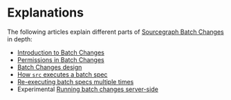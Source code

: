 # Explanations

The following articles explain different parts of [Sourcegraph Batch Changes](../index.md) in depth:

- [Introduction to Batch Changes](introduction_to_batch_changes.md)
- [Permissions in Batch Changes](permissions_in_batch_changes.md)
- [Batch Changes design](batch_changes_design.md)
- [How `src` executes a batch spec](how_src_executes_a_batch_spec.md)
- [Re-executing batch specs multiple times](reexecuting_batch_specs_multiple_times.md)
- <span class="badge badge-experimental">Experimental</span> [Running batch changes server-side](server_side.md)
